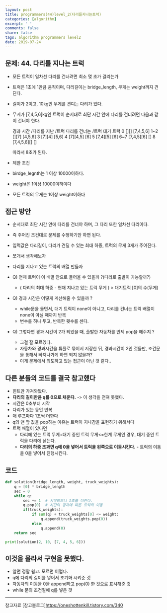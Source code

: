 ```yaml
---
layout: post
title: programmers(44)level_2(다리를지나는트럭)
categories: [algorithm]
excerpt: ' '
comments: false
share: false
tags: algorithm programmers level2
date: 2019-07-24
---
```


## 문제: 44. 다리를 지나는 트럭

- 모든 트럭이 일차선 다리를 건너려면 최소 몇 초가 걸리는가
- 트럭은 1초에 1만큼 움직이며, 다리길이는 bridge_length, 무게는 weight까지 견딘다.
- 길이가 2이고, 10kg인 무게를 견디는 다리가 있다.
- 무게가 [7,4,5,6]kg인 트럭이 순서대로 최단 시간 안에 다리를 건너려면 다음과 같이 건너야 한다.

  경과 시간 /다리를 지난 /트럭 다리를 건너는 /트럭 대기 트럭
  0 [][] [7,4,5,6]
  1~2 [][7] [4,5,6]
  3 [7][4] [5,6]
  4 [7][4,5] [6]
  5 [7,4][5] [6]
  6~7 [7,4,5][6] []
  8 [7,4,5,6][] []

  따라서 8초가 된다.

- 제한 조건
- birdge_legnth는 1 이상 10000이하다.
- weight은 1이상 10000이하이다
- 모든 트럭의 무게는 1이상 weight이하다

## 접근 방안

- 순서대로 최단 시간 안에 다리를 건너야 하며, 그 다리 또한 일차선 다리이다.
- 즉 주어진 조건대로 문제를 수행하기만 하면 된다.
- 입력값은 다리길이, 다리가 견딜 수 있는 최대 하중, 트럭의 무게 3개가 주어진다.

- 쪼개서 생각해보자
- 다리를 지나고 있는 트럭의 배열 만들자
- Q) 언제 트럭이 이 배열 안으로 들어올 수 있을까 ?(다리로 출발이 가능할까?)
  - ( 다리의 최대 하중 - 현재 지나고 있는 트럭 무게 ) > 대기트럭 [0]의 수(무게)
- Q) 경과 시간은 어떻게 계산해줄 수 있을까 ?
  - while문을 돌면서, 대기 트럭이 none이 아니고, 다리를 건너는 트럭 배열이 none이 아닐 때까지 반복
  - 변수를 하나 두고, 반복한 횟수를 센다.
- Q) 그렇다면 경과 시간이 2가 되었을 때, 출발한 자동차를 언제 pop을 해주지 ?
  - 그걸 잘 모르겠다.
  - 자동차와 경과시간을 튜플로 묶어서 저장한 뒤, 경과시간이 2인 것들만, 조건문을 통해서 빠져나가게 하면 되지 않을까?
  - 이게 문제에서 의도하고 있는 접근이 아닌 것 같다..

## 다른 분들의 코드를 결국 참고했다

- 힌트만 가져와봤다.
- **다리의 길이만큼 q를 0으로 채운다.** -> 이 생각을 전혀 못했다.
- 시간은 0초부터 시작
- 다리가 있는 동안 반복
- 매 루프마다 1초씩 더한다
- q의 맨 앞 값을 pop하는 이유는 트럭이 지나감을 표현하기 위해서다
- 트럭 배열이 있다면
  - 다리에 있는 트럭 무게+대기 중인 트럭 무게<=한계 무게인 경우, 대기 중인 트럭을 다리에 싣는다.
  - **다리의 하중 초과면 q에 0을 넣어서 트럭을 왼쪽으로 이동시킨다.** - 트럭의 이동을 0을 넣어서 진행시킨다.

## 코드

```python
def solution(bridge_length, weight, truck_weights):
    q = [0] * bridge_length
    sec = 0
    while q:
        sec += 1  # 시작했으니 1초를 더한다.
        q.pop(0)  # 시간의 경과에 따른 트럭의 이동
        if(truck_weights):
            if sum(q) + truck_weights[0] <= weight:
                q.append(truck_weights.pop(0))
            else:
                q.append(0)
    return sec

print(solution(2, 10, [7, 4, 5, 6]))
```

## 이것을 몰라서 구현을 못했다.

- 알면 정말 쉽고. 모르면 어렵다.
- q에 다리의 길이를 넣어서 초기화 시켜준 것
- 자동차의 이동을 0을 append하고 pop(0) 한 것으로 표시해준 것
- while 문의 조건절에 q를 넣은 것

---

참고자료
[참고블로그]<https://oneshottenkill.tistory.com/340>
